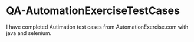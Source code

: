 # QA-AutomationExerciseTestCases
I have completed Autimation test cases from AutomationExercise.com with java and selenium.

